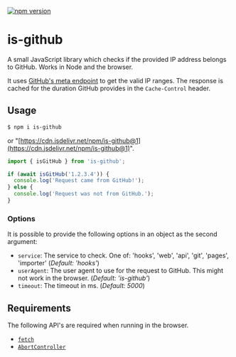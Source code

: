 [![npm version](https://badge.fury.io/js/is-github.svg)](https://badge.fury.io/js/is-github)

# is-github

A small JavaScript library which checks if the provided IP address belongs to GitHub. Works in Node and the browser.

It uses [GitHub's meta endpoint](https://developer.github.com/v3/meta/) to get the valid IP ranges. The response is cached for the duration GitHub provides in the `Cache-Control` header.

## Usage

```sh
$ npm i is-github
```

or "[https://cdn.jsdelivr.net/npm/is-github@1](https://cdn.jsdelivr.net/npm/is-github@1)".

```js
import { isGitHub } from 'is-github';

if (await isGitHub('1.2.3.4')) {
  console.log('Request came from GitHub!');
} else {
  console.log('Request was not from GitHub.');
}
```

### Options

It is possible to provide the following options in an object as the second argument:

- `service`: The service to check. One of: 'hooks', 'web', 'api', 'git', 'pages', 'importer' (_Default: 'hooks'_)
- `userAgent`: The user agent to use for the request to GitHub. This might not work in the browser. (_Default: 'is-github'_)
- `timeout`: The timeout in ms. (_Default: 5000_)

## Requirements

The following API's are required when running in the browser.

- [`fetch`](https://developer.mozilla.org/en-US/docs/Web/API/Fetch_API)
- [`AbortController`](https://developer.mozilla.org/en-US/docs/Web/API/AbortController)
